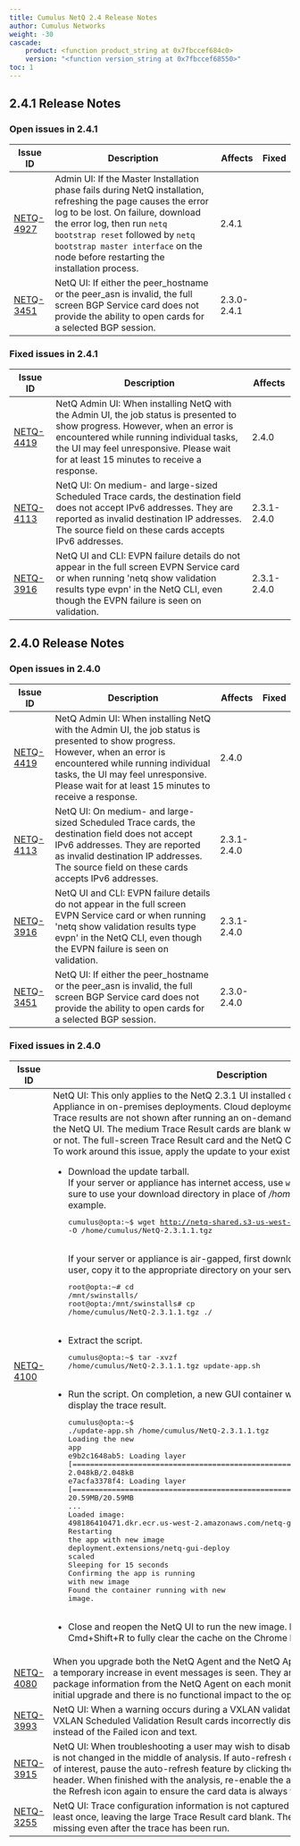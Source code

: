```yaml
---
title: Cumulus NetQ 2.4 Release Notes
author: Cumulus Networks
weight: -30
cascade:
    product: <function product_string at 0x7fbccef684c0>
    version: "<function version_string at 0x7fbccef68550>"
toc: 1
---
```



## 2.4.1 Release Notes
### Open issues in 2.4.1

|  Issue ID 	|   Description	|   Affects	|   Fixed |
|---	        |---	        |---	    |---	                |
| <a name="NETQ-4927"></a> [NETQ-4927](#NETQ-4927) <a name="NETQ-4927"></a> | Admin UI: If the Master Installation phase fails during NetQ installation, refreshing the page causes the error log to be lost. On failure, download the error log, then run `netq bootstrap reset` followed by `netq bootstrap master interface` on the node before restarting the installation process. | 2.4.1 | |
| <a name="NETQ-3451"></a> [NETQ-3451](#NETQ-3451) <a name="NETQ-3451"></a> | NetQ UI: If either the peer_hostname or the peer_asn is invalid, the full screen BGP Service card does not provide the ability to open cards for a selected BGP session. | 2.3.0-2.4.1 | |

### Fixed issues in 2.4.1
|  Issue ID 	|   Description	|   Affects	|
|---	        |---	        |---	    |
| <a name="NETQ-4419"></a> [NETQ-4419](#NETQ-4419) | NetQ Admin UI: When installing NetQ with the Admin UI, the job status is presented to show progress. However, when an error is encountered while running individual tasks, the UI may feel unresponsive. Please wait for at least 15 minutes to receive a response. | 2.4.0 | |
| <a name="NETQ-4113"></a> [NETQ-4113](#NETQ-4113) | NetQ UI: On medium- and large-sized Scheduled Trace cards, the destination field does not accept IPv6 addresses. They are reported as invalid destination IP addresses. The source field on these cards accepts IPv6 addresses. | 2.3.1-2.4.0 | |
| <a name="NETQ-3916"></a> [NETQ-3916](#NETQ-3916) | NetQ UI and CLI: EVPN failure details do not appear in the full screen EVPN Service card or when running 'netq show validation results type evpn' in the NetQ CLI, even though the EVPN failure is seen on validation. | 2.3.1-2.4.0 | |

## 2.4.0 Release Notes
### Open issues in 2.4.0

|  Issue ID 	|   Description	|   Affects	|   Fixed |
|---	        |---	        |---	    |---	                |
| <a name="NETQ-4419"></a> [NETQ-4419](#NETQ-4419) <a name="NETQ-4419"></a> | NetQ Admin UI: When installing NetQ with the Admin UI, the job status is presented to show progress. However, when an error is encountered while running individual tasks, the UI may feel unresponsive. Please wait for at least 15 minutes to receive a response. | 2.4.0 | |
| <a name="NETQ-4113"></a> [NETQ-4113](#NETQ-4113) <a name="NETQ-4113"></a> | NetQ UI: On medium- and large-sized Scheduled Trace cards, the destination field does not accept IPv6 addresses. They are reported as invalid destination IP addresses. The source field on these cards accepts IPv6 addresses. | 2.3.1-2.4.0 | |
| <a name="NETQ-3916"></a> [NETQ-3916](#NETQ-3916) <a name="NETQ-3916"></a> | NetQ UI and CLI: EVPN failure details do not appear in the full screen EVPN Service card or when running 'netq show validation results type evpn' in the NetQ CLI, even though the EVPN failure is seen on validation. | 2.3.1-2.4.0 | |
| <a name="NETQ-3451"></a> [NETQ-3451](#NETQ-3451) <a name="NETQ-3451"></a> | NetQ UI: If either the peer_hostname or the peer_asn is invalid, the full screen BGP Service card does not provide the ability to open cards for a selected BGP session. | 2.3.0-2.4.0 | |

### Fixed issues in 2.4.0
|  Issue ID 	|   Description	|   Affects	|
|---	        |---	        |---	    |
| <a name="NETQ-4100"></a> [NETQ-4100](#NETQ-4100) | NetQ UI: This only applies to the NetQ 2.3.1 UI installed on the NetQ Server or NetQ Appliance in on-premises deployments. Cloud deployments are not impacted by this bug. Trace results are not shown after running an on-demand or scheduled trace request in the NetQ UI. The medium Trace Result cards are blank whether the trace was successful or not. The full-screen Trace Result card and the NetQ CLI show the results correctly.<br/>To work around this issue, apply the update to your existing 2.3.1 build as follows:<ul>	<li>Download the update tarball.<br/>If your server or appliance has internet access, use `wget` to perform the download. Be sure to use your download directory in place of <em>/home/cumulus</em> indicated in this example.<br /><pre>cumulus&#64;opta:~$ wget http://netq-shared.s3-us-west-2.amazonaws.com/NetQ-2.3.1.1.tgz -O /home/cumulus/NetQ-2.3.1.1.tgz<br /></pre><br />If your server or appliance is air-gapped, first download the tarball and then, as a root user, copy it to the appropriate directory on your server or appliance.<br /><pre>root&#64;opta:~# cd /mnt/swinstalls/<br />root&#64;opta:/mnt/swinstalls# cp /home/cumulus/NetQ-2.3.1.1.tgz ./ <br /></pre><br /></li>	<li>Extract the script.<br /><pre>cumulus&#64;opta:~$ tar -xvzf /home/cumulus/NetQ-2.3.1.1.tgz update-app.sh<br /></pre><br /></li>	<li>Run the script. On completion, a new GUI container will be running and the card will display the trace result.<br /><pre>cumulus&#64;opta:~$ ./update-app.sh /home/cumulus/NetQ-2.3.1.1.tgz<br />Loading the new app<br />e9b2c1648ab5: Loading layer &#91;==================================================>&#93;  2.048kB/2.048kB<br />e7acfa3378f4: Loading layer &#91;==================================================>&#93;  20.59MB/20.59MB<br />...<br />Loaded image: 498186410471.dkr.ecr.us-west-2.amazonaws.com/netq-gui:2.3.1<br />Restarting the app with new image<br />deployment.extensions/netq-gui-deploy scaled<br />Sleeping for 15 seconds<br />Confirming the app is running with new image<br />Found the container running with new image.<br /></pre><br /></li>	<li>Close and reopen the NetQ UI to run the new image. <b>Note</b>: You may need to press Cmd+Shift+R to fully clear the cache on the Chrome browser.</li></ul> | 2.3.1 | |
| <a name="NETQ-4080"></a> [NETQ-4080](#NETQ-4080) | When you upgrade both the NetQ Agent and the NetQ Apps in on-premises deployments, a temporary increase in event messages is seen. They are the result of collecting package information from the NetQ Agent on each monitored node. This only happens on initial upgrade and there is no functional impact to the operation of the NetQ software. | 2.3.1 | |
| <a name="NETQ-3993"></a> [NETQ-3993](#NETQ-3993) | NetQ UI: When a warning occurs during a VXLAN validation, the small, medium, and large VXLAN Scheduled Validation Result cards incorrectly display the text of the warning instead of the Failed icon and text. | 2.3.1 | |
| <a name="NETQ-3915"></a> [NETQ-3915](#NETQ-3915) | NetQ UI: When troubleshooting a user may wish to disable auto-refresh so that the data is not changed in the middle of analysis. If auto-refresh causes any state loss on the card of interest, pause the auto-refresh feature by clicking the Refresh icon in the workbench header. When finished with the analysis, re-enable the auto-refresh feature by clicking the Refresh icon again to ensure the card data is always the most recent available. | 2.3.1 | |
| <a name="NETQ-3255"></a> [NETQ-3255](#NETQ-3255) | NetQ UI: Trace configuration information is not captured until the trace has been run at least once, leaving the large Trace Result card blank. The schedule information remains missing even after the trace has been run. | 2.2.2-2.3.1 | |

